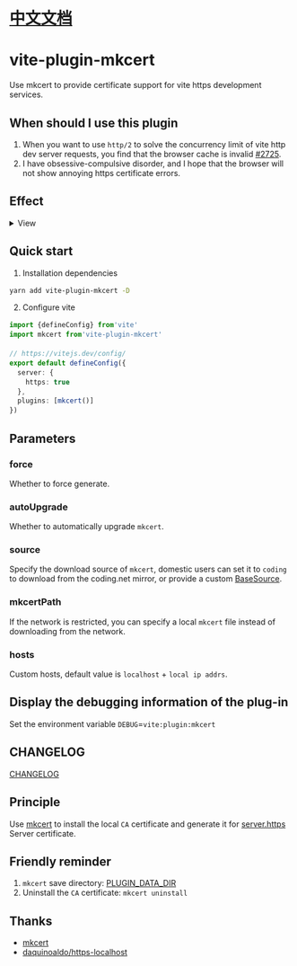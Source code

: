 # [中文文档](README-zh_CN.md)

# vite-plugin-mkcert

Use mkcert to provide certificate support for vite https development services.

## When should I use this plugin

1. When you want to use `http/2` to solve the concurrency limit of vite http dev server requests, you find that the browser cache is invalid [#2725](https://github.com/vitejs/vite/issues/2725).
2. I have obsessive-compulsive disorder, and I hope that the browser will not show annoying https certificate errors.

## Effect

<details>
   <summary>View</summary>
   
   ![localhost](docs/assets/screenshot/localhost.png)

   ![127.0.0.1](docs/assets/screenshot/127.0.0.1.png)

   ![localhost](docs/assets/screenshot/localip.png)
</details>

## Quick start

1. Installation dependencies

```sh
yarn add vite-plugin-mkcert -D
```

2. Configure vite

```ts
import {defineConfig} from'vite'
import mkcert from'vite-plugin-mkcert'

// https://vitejs.dev/config/
export default defineConfig({
  server: {
    https: true
  },
  plugins: [mkcert()]
})
```

## Parameters
### force

Whether to force generate.
### autoUpgrade

Whether to automatically upgrade `mkcert`.

### source

Specify the download source of `mkcert`, domestic users can set it to `coding` to download from the coding.net mirror, or provide a custom [BaseSource](packages/plugin/src/mkcert/Source.ts).

### mkcertPath

If the network is restricted, you can specify a local `mkcert` file instead of downloading from the network.

### hosts

Custom hosts, default value is `localhost` + `local ip addrs`.

## Display the debugging information of the plug-in

Set the environment variable `DEBUG`=`vite:plugin:mkcert`

## CHANGELOG

[CHANGELOG](CHANGELOG.md)

## Principle

Use [mkcert](https://github.com/FiloSottile/mkcert) to install the local `CA` certificate and generate it for [server.https](https://vitejs.bootcss.com/config/#server-https) Server certificate.

## Friendly reminder

1. `mkcert` save directory: [PLUGIN_DATA_DIR](packages/plugin/src/lib/constant.ts)
2. Uninstall the `CA` certificate: `mkcert uninstall`

## Thanks

- [mkcert](https://github.com/FiloSottile/mkcert)
- [daquinoaldo/https-localhost](https://github.com/daquinoaldo/https-localhost)